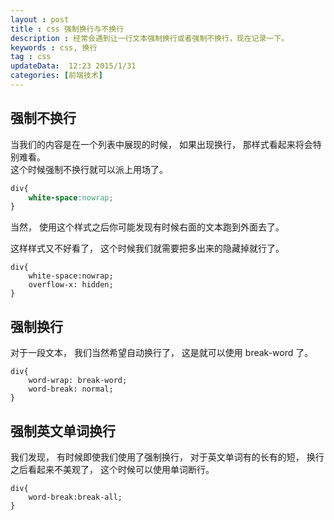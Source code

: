 ```yaml
---
layout : post
title : css 强制换行与不换行 
description : 经常会遇到让一行文本强制换行或者强制不换行，现在记录一下。 
keywords : css, 换行
tag : css
updateData:  12:23 2015/1/31 
categories: [前端技术]
---
```


## 强制不换行

当我们的内容是在一个列表中展现的时候， 如果出现换行， 那样式看起来将会特别难看。  
这个时候强制不换行就可以派上用场了。  

```css
div{
    white-space:nowrap;
}
```

当然， 使用这个样式之后你可能发现有时候右面的文本跑到外面去了。  

这样样式又不好看了， 这个时候我们就需要把多出来的隐藏掉就行了。  

```
div{
    white-space:nowrap;
    overflow-x: hidden;
}
```



## 强制换行

对于一段文本， 我们当然希望自动换行了， 这是就可以使用 break-word 了。  

```
div{
    word-wrap: break-word; 
    word-break: normal; 
}
```


## 强制英文单词换行


我们发现， 有时候即使我们使用了强制换行， 对于英文单词有的长有的短， 换行之后看起来不美观了， 这个时候可以使用单词断行。  

```
div{
    word-break:break-all;
}
```

[tiankonguse]:    http://tiankonguse.com  "tiankonguse"
